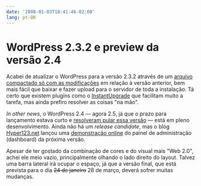 ```yaml
---
date: '2008-01-03T18:41:46-02:00'
lang: pt-BR
---
```


# WordPress 2.3.2 e preview da versão 2.4

Acabei de atualizar o WordPress para a versão 2.3.2 através de um [arquivo compactado só com as modificações](http://tech-buzz.net/2007/12/30/wordpress-232-security-update-released/) em relação à versão anterior, bem mais fácil que baixar e fazer upload para o servidor de toda a instalação. Tá certo que existem plugins como o [InstantUpgrade](http://www.zirona.com/software/wordpress-instant-upgrade) que facilitam muito a tarefa, mas ainda prefiro resolver as coisas "na mão".

_In other news_, o WordPress 2.4 — agora 2.5, já que o prazo para lançamento estava curto e [resolveram pular essa versão](http://www.pblog.com.br/2008/01/04/wordpress-24-vira-25-novo-painel-a-caminho/) — está em pleno desenvolvimento. Ainda não há um _release candidate_, mas o blog [Hyper123.net](http://hyper123.net/) lançou uma [demonstração online](http://hyper123.net/wp_demo/) do painel de administração (dashboard) da próxima versão.

Apesar de ter gostado da combinação de cores e do visual mais "Web 2.0", achei ele meio vazio, principalmente olhando o lado direito do layout. Talvez uma barra lateral irá ocupar o espaço, já que a versão final, que está prevista para o dia ~~24 de janeiro~~ 28 de março, deverá sofrer muitas mudanças.

